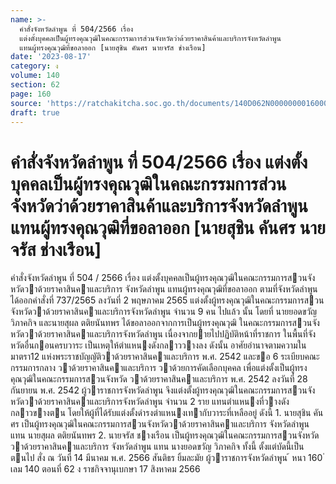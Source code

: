 ```yaml
---
name: >-
  คำสั่งจังหวัดลำพูน ที่ 504/2566 เรื่อง
  แต่งตั้งบุคคลเป็นผู้ทรงคุณวุฒิในคณะกรรมการส่วนจังหวัดว่าด้วยราคาสินค้าและบริการจังหวัดลำพูน
  แทนผู้ทรงคุณวุฒิที่ขอลาออก [นายสุชิน คันศร นายจรัส ช่างเรือน]
date: '2023-08-17'
category: ง
volume: 140
section: 62
page: 160
source: 'https://ratchakitcha.soc.go.th/documents/140D062N0000000016000.pdf'
draft: true
---
```


# คำสั่งจังหวัดลำพูน ที่ 504/2566 เรื่อง แต่งตั้งบุคคลเป็นผู้ทรงคุณวุฒิในคณะกรรมการส่วนจังหวัดว่าด้วยราคาสินค้าและบริการจังหวัดลำพูน แทนผู้ทรงคุณวุฒิที่ขอลาออก [นายสุชิน คันศร นายจรัส ช่างเรือน]

คําสั่งจังหวัดลําพูน ที่ 504 / 2566 เรื่อง แต่งตั้งบุคคลเป็นผู้ทรงคุณวุฒิในคณะกรรมการสวนจังหวัดวาด้วยราคาสินคาและบริการ จังหวัดลําพูน แทนผู้ทรงคุณวุฒิที่ขอลาออก ตามที่จังหวัดลําพูนได้ออกคําสั่งที่ 737/2565 ลงวันที่ 2 พฤษภาคม 2565 แต่งตั้งผู้ทรงคุณวุฒิในคณะกรรมการสวนจังหวัดวาด้วยราคาสินคาและบริการจังหวัดลําพูน จํานวน 9 คน ไปแล้ว นั้น โดยที่ นายยอดขวัญ วิภาคกิจ และนายสุผล ตติยนันทพร ได้ขอลาออกจากการเป็นผู้ทรงคุณวุฒิ ในคณะกรรมการสวนจังหวัดวาด้วยราคาสินคาและบริการจังหวัดลําพูน เนื่องจากยายไปปฏิบัติหน้าที่ราชการ ในพื้นที่จังหวัดอื่นกอนครบวาระ เป็นเหตุให้ตําแหนงดังกลาววางลง ดังนั้น อาศัยอํานาจตามความในมาตรา12 แห่งพระราชบัญญัติวาด้วยราคาสินคาและบริการ พ.ศ. 2542 และขอ 6 ระเบียบคณะกรรมการกลาง วาด้วยราคาสินคาและบริการ วาด้วยการคัดเลือกบุคคล เพื่อแต่งตั้งเป็นผู้ทรงคุณวุฒิในคณะกรรมการสวนจังหวัด วาด้วยราคาสินคาและบริการ พ.ศ. 2542 ลงวันที่ 28 กันยายน พ.ศ. 2542 ผู้วาราชการจังหวัดลําพูน จึงแต่งตั้งผู้ทรงคุณวุฒิในคณะกรรมการสวนจังหวัดวาด้วยราคาสินคาและบริการจังหวัดลําพูน จํานวน 2 ราย แทนตําแหนงที่วางดังกลาวขางตน โดยให้ผู้ที่ได้รับแต่งตั้งดํารงตําแหนงเทากับวาระที่เหลืออยู่ ดังนี้ 1. นายสุชิน คันศร เป็นผู้ทรงคุณวุฒิในคณะกรรมการสวนจังหวัดวาด้วยราคาสินคาและบริการ จังหวัดลําพูน แทน นายสุผล ตติยนันทพร 2. นายจรัส ชางเรือน เป็นผู้ทรงคุณวุฒิในคณะกรรมการสวนจังหวัดวาด้วยราคาสินคาและบริการ จังหวัดลําพูน แทน นางยอดขวัญ วิภาคกิจ ทั้งนี้ ตั้งแต่บัดนี้เป็นตนไป สั่ง ณ วันที่ 14 มีนาคม พ.ศ. 2566 สันติธร ยิ้มละมัย ผู้วาราชการจังหวัดลําพูน ้ หนา 160 ่ เลม 140 ตอนที่ 62 ง ราชกิจจานุเบกษา 17 สิงหาคม 2566
